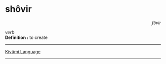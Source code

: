 
# shôvir

<div align="right"><i>ʃɔ̃vir</i></div>

*verb*  
**Definition :** to create  

---

[Kivümi Language](../README.md)

---
